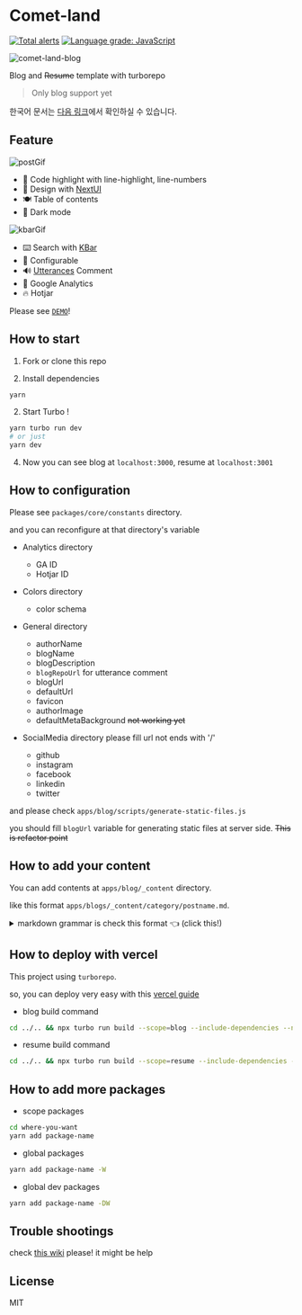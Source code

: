 # Comet-land

[![Total alerts](https://img.shields.io/lgtm/alerts/g/hyesungoh/comet-land.svg?logo=lgtm&logoWidth=18)](https://lgtm.com/projects/g/hyesungoh/comet-land/alerts/) [![Language grade: JavaScript](https://img.shields.io/lgtm/grade/javascript/g/hyesungoh/comet-land.svg?logo=lgtm&logoWidth=18)](https://lgtm.com/projects/g/hyesungoh/comet-land/context:javascript)

![comet-land-blog](https://user-images.githubusercontent.com/26461307/159371599-95b2acd5-e5eb-482c-9ead-d8f601f034b5.png)

Blog and ~~Resume~~ template with turborepo

> Only blog support yet

한국어 문서는 [다음 링크](https://github.com/hyesungoh/hyesungoh-land/tree/main/_docs/korean.md)에서 확인하실 수 있습니다.

## Feature

![postGif](https://user-images.githubusercontent.com/26461307/159372336-e42c1a9c-9915-4d05-9e51-4882d681dc80.gif)

- 👔 Code highlight with line-highlight, line-numbers
- 🎨 Design with [NextUI](https://nextui.org/)
- 🍽 Table of contents
- 🎩 Dark mode

![kbarGif](https://user-images.githubusercontent.com/26461307/159372344-d628b817-d7f5-4322-813e-3468a62e79d6.gif)

- ⌨️ Search with [KBar](https://kbar.vercel.app/)
- 🔨 Configurable
- 🔊 [Utterances](https://utteranc.es/) Comment
- 🔭 Google Analytics
- 🔥 Hotjar

Please see [`DEMO`](https://comet-land-blog.vercel.app/)!

## How to start

1. Fork or clone this repo

2. Install dependencies

```bash
yarn
```

2. Start Turbo !

```bash
yarn turbo run dev
# or just
yarn dev
```

4. Now you can see blog at `localhost:3000`, resume at `localhost:3001`

## How to configuration

Please see `packages/core/constants` directory.

and you can reconfigure at that directory's variable

- Analytics directory
  - GA ID
  - Hotjar ID
- Colors directory
  - color schema
- General directory
  - authorName
  - blogName
  - blogDescription
  - `blogRepoUrl` for utterance comment
  - blogUrl
  - defaultUrl
  - favicon
  - authorImage
  - defaultMetaBackground ~~not working yet~~
- SocialMedia directory
  please fill url not ends with '/'

  - github
  - instagram
  - facebook
  - linkedin
  - twitter

and please check `apps/blog/scripts/generate-static-files.js`

you should fill `blogUrl` variable for generating static files at server side. ~~This is refactor point~~

## How to add your content

You can add contents at `apps/blog/_content` directory.

like this format `apps/blogs/_content/category/postname.md`.

<details>

<summary>
markdown grammar is check this format 👈 (click this!)
</summary>

````markdown
---
title: 'Markdown Examples'
subtitle: 'example for writing markdown'
date: 2022-03-01 17:50:00
category: 'Guide'
---

## h2 heading

### h3 heading

#### h4 heading

##### h5 heading

###### h6 heading

## Emphasis

**This is bold text**

_This is italic text_

~~this is delete~~

## Blockquotes

> Develop. Preview. Ship. – Vercel

### nested

> > great power comes great responsibility
> >
> > — at spider man
>
> This is **awesome**.
>
> — hyesungoh

## Lists

Unordered

- Lorem ipsum dolor.
  - foo
    - bar
- sit amet consectetur adipisicing elit.
- Iure, delectus.

Ordered

1. Lorem ipsum dolor.
   1. lorem
      1. foo
2. sit amet consectetur adipisicing elit.
3. Iure, delectus.

## Code

Inline `code`

```js
import styled from '@emotion/styled';

export default function Foo({ bar }) {
  return (
    <div>
      <H1>Comet-land</H1>
    </div>
  );
}

const H1 = styled.h1`
  color: red;
`;
```

with line highlight

```js {1, 11-13}
import styled from '@emotion/styled';

export default function Foo({ bar }) {
  return (
    <div>
      <H1>Comet-land</H1>
    </div>
  );
}

const H1 = styled.h1`
  color: red;
`;
```

with line number

```js {1, 3} showLineNumbers
import styled from '@emotion/styled';

export default function Foo({ bar }) {
  return (
    <div>
      <H1>Comet-land</H1>
    </div>
  );
}

const H1 = styled.h1`
  color: red;
`;
```

## Links

- [Next.js](https://nextjs.org)
- [Vercel](http://vercel.com)

### Autolink

www.example.com, https://example.com, and contact@example.com.

## Footnote

A note[^1]

[^1]: Big note.

## Table

| Syntax        | Description |   Test Text |
| :------------ | :---------: | ----------: |
| Header        |    Title    | Here's this |
| Paragraph     |    Text     |    And more |
| Strikethrough |             |    ~~Text~~ |

## Tasklist

- [ ] to do
- [x] done
````

</details>

## How to deploy with vercel

This project using `turborepo`.

so, you can deploy very easy with this [vercel guide](https://vercel.com/docs/concepts/git/monorepos#turborepo)

- blog build command

```bash
cd ../.. && npx turbo run build --scope=blog --include-dependencies --no-deps
```

- resume build command

```bash
cd ../.. && npx turbo run build --scope=resume --include-dependencies --no-deps
```

## How to add more packages

- scope packages

```bash
cd where-you-want
yarn add package-name
```

- global packages

```bash
yarn add package-name -W
```

- global dev packages

```bash
yarn add package-name -DW
```

## Trouble shootings

check [this wiki](https://github.com/hyesungoh/comet-land/wiki/Trouble-Shooting) please! it might be help

## License

MIT
